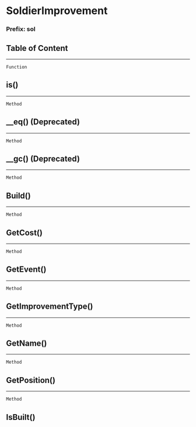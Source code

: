 SoldierImprovement
==================

### Prefix: sol

Table of Content
---------------- 

<!-- toc -->

------------------------------------------------------------------------

`Function`

is()
----

------------------------------------------------------------------------

`Method`

\_\_eq() (Deprecated)
---------------------

------------------------------------------------------------------------

`Method`

\_\_gc() (Deprecated)
---------------------

------------------------------------------------------------------------

`Method`

Build()
-------

------------------------------------------------------------------------

`Method`

GetCost()
---------

------------------------------------------------------------------------

`Method`

GetEvent()
----------

------------------------------------------------------------------------

`Method`

GetImprovementType()
--------------------

------------------------------------------------------------------------

`Method`

GetName()
---------

------------------------------------------------------------------------

`Method`

GetPosition()
-------------

------------------------------------------------------------------------

`Method`

IsBuilt()
---------
